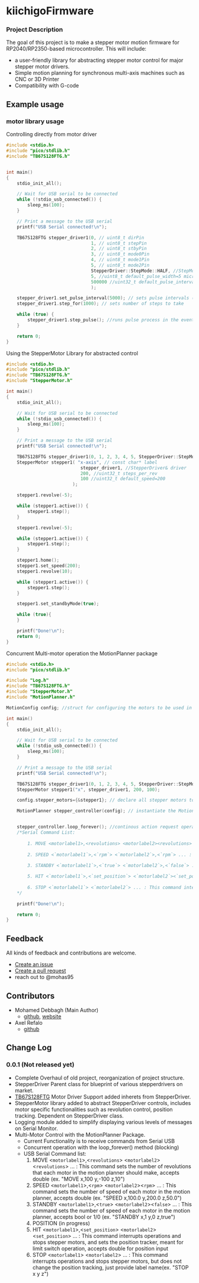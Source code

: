 # kiichigoFirmware

### Project Description
The goal of this project is to make a stepper motor motion firmware for RP2040/RP2350-based microcontroller. This will include: 
- a user-friendly library for abstracting stepper motor control for major stepper motor drivers.
- Simple motion planning for synchronous multi-axis machines such as CNC or 3D Printer
- Compatibility with G-code

## Example usage
### motor library usage

Controlling directly from motor driver
``` cpp
#include <stdio.h>
#include "pico/stdlib.h"
#include "TB67S128FTG.h"


int main()
{
    stdio_init_all();

    // Wait for USB serial to be connected
    while (!stdio_usb_connected()) {
        sleep_ms(100);
    }

    // Print a message to the USB serial
    printf("USB Serial connected!\n");

    TB67S128FTG stepper_driver1(0, // uint8_t dirPin
                                1, // uint8_t stepPin
                                2, // uint8_t stbyPin
                                3, // uint8_t mode0Pin
                                4, // uint8_t mode1Pin
                                5, // uint8_t mode2Pin
                                StepperDriver::StepMode::HALF, //StepMode step_mode= StepMode::FULL,
                                5, //uint8_t default_pulse_width=5 microseconds
                                500000 //uint32_t default_pulse_interval=5000 in microseconds
                                ); 

    stepper_driver1.set_pulse_interval(5000); // sets pulse intervals (speed) in microseconds
    stepper_driver1.step_for(1000); // sets number of steps to take

    while (true) {
        stepper_driver1.step_pulse(); //runs pulse process in the event loop for parralelism
    }

    return 0;
}
```

Using the StepperMotor Library for abstracted control
``` cpp
#include <stdio.h>
#include "pico/stdlib.h"
#include "TB67S128FTG.h"
#include "StepperMotor.h"

int main()
{
    stdio_init_all();

    // Wait for USB serial to be connected
    while (!stdio_usb_connected()) {
        sleep_ms(100);
    }

    // Print a message to the USB serial
    printf("USB Serial connected!\n");

    TB67S128FTG stepper_driver1(0, 1, 2, 3, 4, 5, StepperDriver::StepMode::HALF);
    StepperMotor stepper1( "x-axis", // const char* label
                            stepper_driver1, //StepperDriver& driver
                            200, //uint32_t steps_per_rev
                            100 //uint32_t default_speed=200
                         );

    stepper1.revolve(-5);

    while (stepper1.active()) {
        stepper1.step();
    }

    stepper1.revolve(-5);

    while (stepper1.active()) {
        stepper1.step();
    }

    stepper1.home();
    stepper1.set_speed(200);
    stepper1.revolve(10);

    while (stepper1.active()) {
        stepper1.step();
    }

    stepper1.set_standbyMode(true);

    while (true){
    }

    printf("Done!\n");
    return 0;
}
```

Concurrent Multi-motor operation the MotionPlanner package
``` cpp
#include <stdio.h>
#include "pico/stdlib.h"

#include "Log.h"
#include "TB67S128FTG.h"
#include "StepperMotor.h"
#include "MotionPlanner.h"

MotionConfig config; //struct for configuring the motors to be used in the MotionPlanner object

int main()
{
    stdio_init_all();

    // Wait for USB serial to be connected
    while (!stdio_usb_connected()) {
        sleep_ms(100);
    }

    // Print a message to the USB serial
    printf("USB Serial connected!\n");

    TB67S128FTG stepper_driver1(0, 1, 2, 3, 4, 5, StepperDriver::StepMode::HALF);
    StepperMotor stepper1("x", stepper_driver1, 200, 100);

    config.stepper_motors={&stepper1}; // declare all stepper motors to be controlled by the MotionPlanner object in the the MotionConfig struct;

    MotionPlanner stepper_controller(config); // instantiate the MotionPlanner


    stepper_controller.loop_forever(); //continous action request operation through serial Monitor, using the FIFO principle (this is blocking)
    /*Serial Command List: 
    
        1. MOVE <motorlabel1>,<revolutions> <motorlabel2><revolutions> ...: This command sets the number of revolutions that each motor in the motion planner should make, currently only accepts int (ex. "MOVE x,100 y,-100 z,10")
        
        2. SPEED <`motorlabel1`>,<`rpm`> <`motorlabel2`>,<`rpm`> ... : This command sets the number of speed of each motor in the motion planner, accepts double (ex. "SPEED x,100.0 y,200.0 z,50.0")
        
        3. STANDBY <`motorlabel1`>,<`true`> <`motorlabel2`>,<`false`> ... : This command sets the number of speed of each motor in the motion planner, accepts bool or 1/0 (ex. "STANDBY x,1 y,0 z,true")

        5. HIT <`motorlabel1`>,<`set_position`> <`motorlabel2`><`set_position`> ... : This command interrupts operations and stops stepper motors, and sets the position tracker, meant for limit switch operation, accepts double for position input
        
        6. STOP <`motorlabel1`> <`motorlabel2`> ... : This command interrupts operations and stops stepper motors, but does not change the position tracking, just provide label name(ex. "STOP x y z")
    */

    printf("Done!\n");

    return 0;
}

```




## Feedback
All kinds of feedback and contributions are welcome.
- [Create an issue](https://github.com/mohas95/kiichigoFirmware/issues)
- [Create a pull request](https://github.com/mohas95/kiichigoFirmware/pulls)
- reach out to @mohas95

## Contributors
- Mohamed Debbagh (Main Author)
    - [github](https://github.com/mohas05/), [website](https://mohas95.github.io/)
- Axel Refalo
    - [github](https://github.com/axelrefalo)

## Change Log
### 0.0.1 (Not released yet)
- Complete Overhaul of old project, reorganization of project structure.
- StepperDriver Parent class for blueprint of various stepperdrivers on market.
- [TB67S128FTG](https://www.pololu.com/product/2998) Motor Driver Support added inherets from StepperDriver.
- StepperMotor library added to abstract StepperDriver controls, includes motor specific functionalities such as revolution control, position tracking. Dependent on StepperDriver class. 
- Logging module added to simplify displaying various levels of messages on Serial Monitor.
- Multi-Motor Control with the MotionPlanner Package.
    - Current Functionality is to receive commands from Serial USB 
    - Concurrent operation with the loop_forever() method (blocking)
    - USB Serial Command list:
        1. MOVE <`motorlabel1`>,<`revolutions`> <`motorlabel2`><`revolutions`> ... : This command sets the number of revolutions that each motor in the motion planner should make, accepts double (ex. "MOVE x,100 y,-100 z,10")
        2. SPEED <`motorlabel1`>,<`rpm`> <`motorlabel2`><`rpm`> ... : This command sets the number of speed of each motor in the motion planner, accepts double (ex. "SPEED x,100.0 y,200.0 z,50.0")
        3. STANDBY <`motorlabel1`>,<`true`> <`motorlabel2`><`false`> ... : This command sets the number of speed of each motor in the motion planner, accepts bool or 1/0 (ex. "STANDBY x,1 y,0 z,true")
        4. POSITION (in progress)
        5. HIT <`motorlabel1`>,<`set_position`> <`motorlabel2`><`set_position`> ... : This command interrupts operations and stops stepper motors, and sets the position tracker, meant for limit switch operation, accepts double for position input
        6. STOP <`motorlabel1`> <`motorlabel2`> ... : This command interrupts operations and stops stepper motors, but does not change the position tracking, just provide label name(ex. "STOP x y z")
